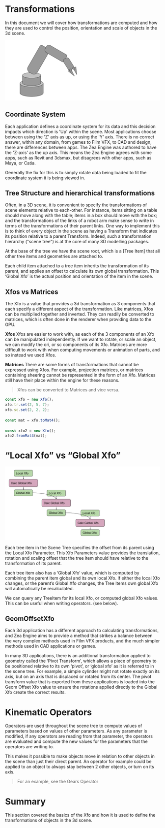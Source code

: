 # Transformations

In this document we will cover how transformations are computed and how they are used to control the position, orientation and scale of objects in the 3d scene.

![transformations-robot-hierarchy](_media/transformations-robot-hierarchy.svg)

## Coordinate System

Each application defines a coordinate system for its data and this decision impacts which direction is 'Up' within the scene. Most applications choose between using the 'Z' axis as up, or using the 'Y' axis. There is no correct answer, within any domain, from games to Film VFX, to CAD and design, there are differences between apps. The Zea Engine was authored to have the 'Z-axis' as the up axis. This means the Zea Engine agrees with some apps, such as Revit and 3dsmax, but disagrees with other apps, such as Maya, or Catia. 

Generally the fix for this is to simply rotate data being loaded to fit the coordinate system it is being viewed in.

## Tree Structure and hierarchical transformations

Often, in a 3D scene, it is convenient to specify the transformations of scene elements relative to each-other. For instance, items sitting on a table should move along with the table; items in a box should move with the box; and the transformations of the links of a robot arm make sense to write in terms of the transformations of their parent links.
One way to implement this is to think of every object in the scene as having a Transform that indicates its position relative to a parent Transform. Indeed, such a transformation hierarchy ("scene tree") is at the core of many 3D modelling packages.

At the base of the tree we have the scene root, which is a [Tree Item] that all other tree items and geometries are attached to. 

Each child item attached to a tree item inherits the transformation of its parent, and applies an offset to calculate its own global transformation. This ‘Global Xfo’ is the actual position and orientation of the item in the scene.

## Xfos vs Matrices

The Xfo is a value that provides a 3d transformation as 3 components that each specify a different aspect of the transformation. Like matrices, Xfos can be multiplied together and inverted. They can readily be converted to matrices, which is often done in the renderer when providing data to the GPU.

**Xfos**
Xfos are easier to work with, as each of the 3 components of an Xfo can be manipulated independently. If we want to rotate, or scale an object, we can modify the ori, or sc components of its Xfo. Matrices are more difficult to work with when computing movements or animation of parts, and so instead we used Xfos.

**Matrices**
There are some forms of transformations that cannot be expressed using Xfos. For example, projection matrices, or matrices containing sheering cannot be represented in the form of an Xfo. Matrices still have their place within the engine for these reasons.


> Xfos can be converted to Matrices and vice versa. 

```javascript
const xfo = new Xfo();
xfo.tr.set(2, 5, 7);
xfo.sc.set(2, 2, 2);

const mat = xfo.toMat4();

const xfo2 = new Xfo();
xfo2.fromMat4(mat);
```

# “Local Xfo” vs “Global Xfo”


![transformations-local-global](_media/transformations-local-global.svg)

Each tree item in the Scene Tree specifies the offset from its parent using the Local Xfo Parameter. This Xfo Parameters value provides the translation, rotation and scaling offset that the tree item should have relative to the transformation of its parent.

Each tree item also has a ‘Global Xfo’ value, which is computed by combining the parent item global and its own local Xfo. If either the local Xfo changes, or the parent’s Global Xfo changes, the Tree Items own global Xfo will automatically be recalculated. 

We can query any TreeItem for its local Xfo, or computed global Xfo values. This can be useful when writing operators. (see below).

## GeomOffsetXfo

Each 3d application has a different approach to calculating transformations, and Zea Engine aims to provide a method that strikes a balance between the very complex methods used in Film VFX products, and the much simpler methods used in CAD applications or games. 

In many 3D applications, there is an additional transformation applied to geometry called the ‘Pivot Transform’, which allows a piece of geometry to be positioned relative to its own ‘pivot’, or ‘global xfo’ as it is referred to in the scene tree. For example, a simple cylinder might not rotate exactly on its axis, but on an axis that is displaced or rotated from its center. 
The pivot transform value that is exported from these applications is loaded into the Geom Offset Xfo value to ensure the rotations applied directly to the Global Xfo create the correct results.


# Kinematic Operators
Operators are used throughout the scene tree to compute values of parameters based on values of other parameters. As any parameter is modified, if any operators are reading from that parameter, the operators are evaluated and compute the new values for the parameters that the operators are writing to. 

This makes it possible to make objects move in relation to other objects in the scene than just their direct parent. An operator for example could be applied to an object to always stay between 2 other objects, or turn on its axis. 

> For an example, see the Gears Operator


# Summary 

This section covered the basics of the Xfo and how it is used to define the transformations of objects in the 3d scene.

